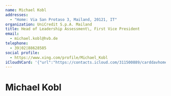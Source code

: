 ```yaml
---
name: Michael Kobl
addresses:
  - "Home: Via San Protaso 3, Mailand, 20121, IT"
organization: UniCredit S.p.A. Mailand
title: Head of Leadership Assessment\, First Vice President
email:
  - michael.kobl@hvb.de
telephone:
  - 39|02|88628585
social profile:
  - https://www.xing.com/profile/Michael_Kobl
iCloudVCard: '{"url":"https://contacts.icloud.com/311500889/carddavhome/card/Mjg2MjliYWMtNTZmMC00NWI5LTlmMDMtOWNiYWQ0MjU5ZWY2.vcf","etag":"\"kmfhc60m\"","data":"BEGIN:VCARD\r\nVERSION:3.0\r\nFN:\r\nN:Kobl;Michael;;;\r\nUID:28629bac-56f0-45b9-9f03-9cbad4259ef6\r\nADR;TYPE=HOME:;;Via San Protaso 3;Mailand;;20121;IT;\r\nitem2.X-ABLABEL:Work\r\nitem3.X-ABLABEL:Work\r\nitem0.X-ABLABEL:xing\r\nitem1.X-ABLABEL:Work\r\nPRODID:ez-vcard 0.9.13-fc\r\nREV:2025-04-03T22:04:35Z\r\nORG:UniCredit S.p.A. Mailand;\r\nTITLE:Head of Leadership Assessment\\, First Vice President\r\nEMAIL;TYPE=PREF:michael.kobl@hvb.de\r\nPHOTO;VALUE=uri:https://d2ojpxxtu63wzl.cloudfront.net/static/4c5cfbd4542b42\r\n d8308c168e61f7c54c_b105ceaa5249e0333313e87cbca665233e76c04907105384743405ae\r\n ba6832d7\r\nTEL;TYPE=PREF:39|02|88628585\r\nitem0.X-SOCIALPROFILE;X-USER=Michael_Kobl:https://www.xing.com/profile/Mich\r\n ael_Kobl\r\nEND:VCARD"}'
---
```

# Michael Kobl